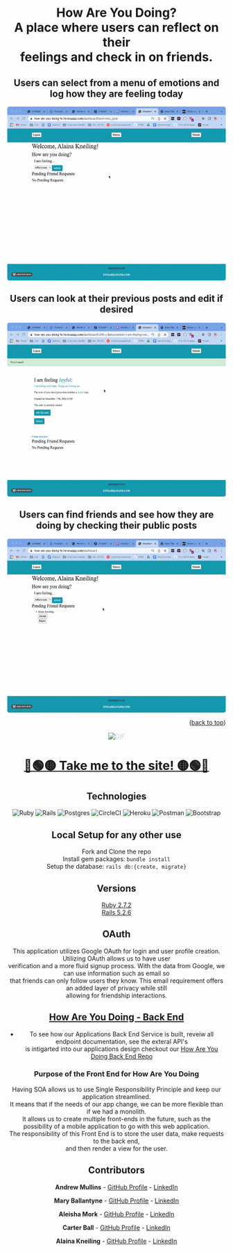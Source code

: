 
<div align="center">

# How Are You Doing? <br> A place where users can reflect on their <br>  feelings and check in on friends. 
 <div style="color: light blue">

## Users can select from a menu of emotions and log how they are feeling today <br>
<img align="center" alt="GIF" src="./app/assets/images/emotions.gif" width="600" height="400" />

## Users can look at their previous posts and edit if desired <br>
<img align="center" alt="GIF" src="./app/assets/images/posts.gif" width="600" height="400" />

## Users can find friends and see how they are doing by checking their public posts <br>
<img align="center" alt="GIF" src="./app/assets/images/friends.gif" width="600" height="400" />

<p align="right">(<a href="#readme-top">back to top</a>)</p>

<div style="color: lightblue">

 <img align="center" alt="GIF" src="https://media3.giphy.com/media/VduFvPwm3gfGO8duNN/giphy.gif?cid=790b7611e73061164dd5e7294f6e6a58ca2fca00527bce79&rid=giphy.gif&ct=g" width="200" height="200" /> <br>
 # [🔵🟢🟡 Take me to the site! 🟡🟢🔵](https://how-are-you-doing-fe.herokuapp.com/)
</div>

## Technologies
![Ruby](https://img.shields.io/badge/ruby-%23CC342D.svg?style=for-the-badge&logo=ruby&logoColor=white)
![Rails](https://img.shields.io/badge/rails-%23CC0000.svg?style=for-the-badge&logo=ruby-on-rails&logoColor=white)
![Postgres](https://img.shields.io/badge/postgres-%23316192.svg?style=for-the-badge&logo=postgresql&logoColor=white)
![CircleCI](https://img.shields.io/badge/circle%20ci-%23161616.svg?style=for-the-badge&logo=circleci&logoColor=white)
![Heroku](https://img.shields.io/badge/heroku-%23430098.svg?style=for-the-badge&logo=heroku&logoColor=white)
![Postman](https://img.shields.io/badge/Postman-FF6C37?style=for-the-badge&logo=postman&logoColor=white)
![Bootstrap](https://img.shields.io/badge/bootstrap-%23563D7C.svg?style=for-the-badge&logo=bootstrap&logoColor=white)

## Local Setup for any other use
  Fork and Clone the repo <br>
  Install gem packages: `bundle install` <br>
  Setup the database: `rails db:{create, migrate}` <br>

## Versions
[Ruby 2.7.2](https://www.ruby-lang.org/en/documentation/installation/) <br>
[Rails 5.2.6](https://guides.rubyonrails.org/v5.0/getting_started.html#installing-rails)

## OAuth
This application utilizes Google OAuth for login and user profile creation. Utilizing OAuth allows us to have user <br>verification and a more fluid signup process. With the data from Google, we can use information such as email so<br> that friends can only follow users they know. This email requirement offers an added layer of privacy while still<br> allowing for friendship interactions. 

## [How Are You Doing - Back End](https://github.com/How-Are-You-Doing/How_Are_You_Doing_BE)
- To see how our Applications Back End Service is built, reveiw all endpoint documentation, see the exteral API's<br> is intigarted into our applications design checkout our [How Are You Doing Back End Repo](https://github.com/How-Are-You-Doing/How_Are_You_Doing_BE)

### Purpose of the Front End for How Are You Doing
Having SOA allows us to use Single Responsibility Principle and keep our application streamlined.<br> It means that if the needs of our app change, we can be more flexible than if we had a monolith. <br> It allows us to create multiple front-ends in the future, such as the possibility of a mobile application to go with this web application. <br> The responsibility of this Front End is to store the user data, make requests to the back end,<br> and then render a view for the user.

## Contributors

 **Andrew Mullins** - [GitHub Profile](https://github.com/mullinsand) - [LinkedIn](https://www.linkedin.com/in/andrewmullins233)

**Mary Ballantyne** - [GitHub Profile](https://github.com/mballantyne3) - [LinkedIn](https://www.linkedin.com/in/mary-ballantyne-2712241b2)

**Aleisha Mork** - [GitHub Profile](https://github.com/aleish-m) - [LinkedIn](https://www.linkedin.com/in/aleisha-mork/)

**Carter Ball** - [GitHub Profile](https://github.com/cballrun) - [LinkedIn](https://www.linkedin.com/in/carter-ball-01b669160/)

**Alaina Kneiling** - [GitHub Profile](https://github.com/alaina-noel) - [LinkedIn](https://www.linkedin.com/in/alaina-noel/)


